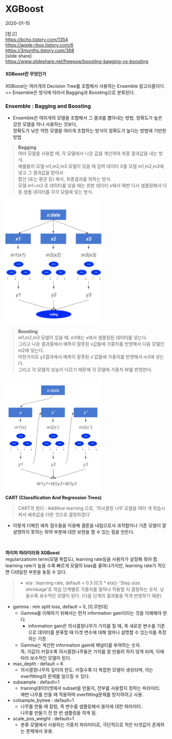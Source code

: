 # XGBoost
2020-01-15

[참고]  <br>
https://bcho.tistory.com/1354 <br>
https://apple-rbox.tistory.com/6 <br>
https://3months.tistory.com/368 <br>
[slide share] <br>
https://www.slideshare.net/freepsw/boosting-bagging-vs-boosting

#### XGBoost란 무엇인가
XGBoost는 여러개의 Decision Tree를 조합해서 사용하는 Ensemble 알고리즘이다.  <br>
=> Ensemble은 방식에 따라서 Bagging과 Boosting으로 분류된다.

### Ensemble : Bagging and Boosting
* Ensemble은 여러개의 모델을 조합해서 그 결과를 뽑아내는 방법. 정확도가 높은 강한 모델을 하나 사용하는 것보다, <br>
정확도가 낮은 약한 모델을 여러개 조합하는 방식이 정확도가 높다는 방법에 기반한 방법

> **Bagging** <br>
여러 모델을 사용할 때, 각 모델에서 나온 값을 계산하여 최종 결과값을 내는 방식. <br>
예를들어 모델 m1,m2,m3 모델이 있을 때 입력 데이터 X를 모델 m1,m2,m3에 넣고 그 결과값을 받아서 <br>
합산 (또는 평균 등) 해서, 최종결과를 취하는 방식. <br>
모델 m1~m3 로 데이터를 넣을 때는 원본 데이터 x에서 매번 다시 샘플링해서 다른 샘플 데이터를 각각 모델에 넣는 방식. 

<img src="bagging.PNG" width="300"> <br>

> **Boosting** <br>
m1,m2,m3 모델이 있을 때, m1에는 x에서 샘플링된 데이터를 넣는다. <br>
그리고 나온 결과중에서 예측이 잘못된 x값들에 가중치를 반영해서 다음 모델인 m2에 넣는다. <br>
마찬가지로 y2결과에서 예측이 잘못된 x'값들에 가중치를 반영해서 m3에 넣는다. <br>
그리고 각 모델의 성능이 다르기 때문에 각 모델에 가중치 W를 반영한다.

<img src="boosting.PNG" width="300"> <br>


**CART (Classification And Regression Trees)** <br>
> CART의 원리 : Additive learning 으로, '의사결정 나무 모델을 여러 개 학습시켜서 예측값을 더한 것으로 결정하겠다' 
* 이렇게 더해진 예측 점수들을 이용해 결론을 내림으로서 과적합이나 기존 모델이 잘 설명하지 못하는 취약 부분에 대한 보완을 할 수 있는 힘을 만든다.
<br>

**하이퍼 파라미터와 XGBoost** <br>
regularizationn term(모델 복잡도), learning rate등을 사용자가 설정해 줘야 함. <br>
learning rate가 높을 수록 빠르게 모델의 bias를 줄여나가지만, learning rate가 적으면 디테일한 부분을 놓칠 수 있다. 

> * eta : learning rate, default = 0.3 [0,1]
    * eta는 'Step size shrinkage'로 학습 단계별로 가중치를 얼마나 적용할 지 결정하는 숫자. 
    낮을수록 보수적인 모델이 된다. (다음 단계의 결과물을 적게 반영하기 때문)
* gamma : min split loss, default = 0, [0,무한대]
    * Gamma를 이해하기 위해서는 먼저 information gain이라는 것을 이해해야 한다. 
        * information gain은 의사결정나무가 가지를 칠 때, 즉 새로운 변수를 기준으로 데이터를 분류할 때 타겟 변수에 대해 얼마나 설명할 수 있는지를 측정하는 기준.
    * Gamma는 계산한 information gain에 패널티를 부여하는 숫자. <br>
    즉, 이값이 커질수록 의사결정나무들은 가지를 잘 만들려 하지 않게 되며, 이에 따라 보수적인 모델이 된다.
* max_depth : default = 6
    * 의사결정나무의 깊이의 한도. 커질수록 더 복잡한 모델이 생성되며, 이는 overfitting의 문제를 일으킬 수 있다. 
* subsample : default=1
    * training데이터셋에서 subset을 만들지, 전부를 사용할지 정하는 파라미터.<br>
    매번 나무를 만들 때 적용하며 overfitting문제를 방지하려고 사용.
* colsample_bytree : default=1
    * 나무를 만들 때 칼럼, 즉 변수를 샘플링해서 쓸지에 대한 파라미터. <br>
    나무를 만들기 전 한 번 샘플링을 하게 됨.
* scale_pos_weight : default=1
    * 분류 모델에서 사용하는 가중치 파라미터로, 극단적으로 적은 타겟값이 존재하는 문제에서 유용.



```python

```
